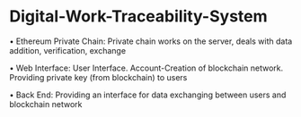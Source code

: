 # Digital-Work-Traceability-System

• Ethereum Private Chain: Private chain works on the server, deals with data addition, verification,
exchange

• Web Interface: User Interface. Account-Creation of blockchain network. Providing private key
(from blockchain) to users

• Back End: Providing an interface for data exchanging between users and blockchain network
